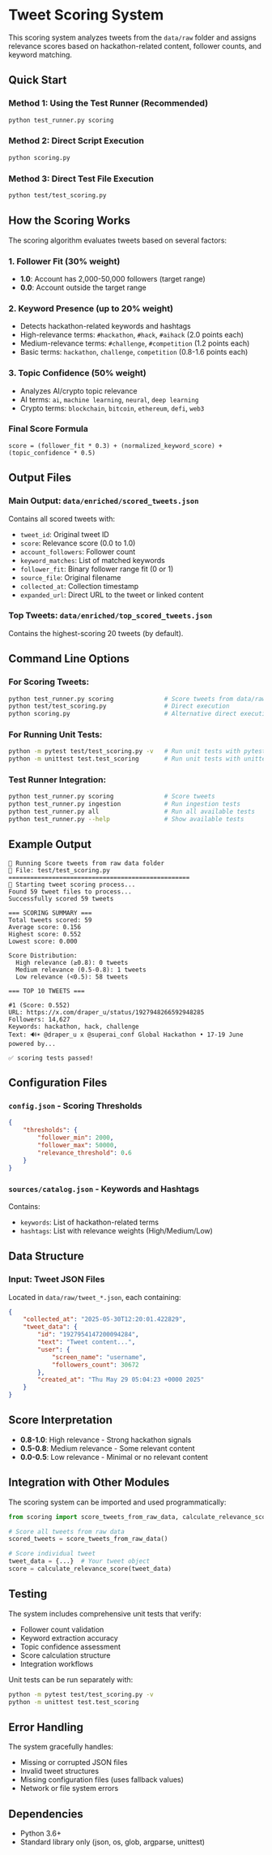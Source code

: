 # Tweet Scoring System

This scoring system analyzes tweets from the `data/raw` folder and assigns relevance scores based on hackathon-related content, follower counts, and keyword matching.

## Quick Start

### Method 1: Using the Test Runner (Recommended)

```bash
python test_runner.py scoring
```

### Method 2: Direct Script Execution

```bash
python scoring.py
```

### Method 3: Direct Test File Execution

```bash
python test/test_scoring.py
```

## How the Scoring Works

The scoring algorithm evaluates tweets based on several factors:

### 1. Follower Fit (30% weight)

-   **1.0**: Account has 2,000-50,000 followers (target range)
-   **0.0**: Account outside the target range

### 2. Keyword Presence (up to 20% weight)

-   Detects hackathon-related keywords and hashtags
-   High-relevance terms: `#hackathon`, `#hack`, `#aihack` (2.0 points each)
-   Medium-relevance terms: `#challenge`, `#competition` (1.2 points each)
-   Basic terms: `hackathon`, `challenge`, `competition` (0.8-1.6 points each)

### 3. Topic Confidence (50% weight)

-   Analyzes AI/crypto topic relevance
-   AI terms: `ai`, `machine learning`, `neural`, `deep learning`
-   Crypto terms: `blockchain`, `bitcoin`, `ethereum`, `defi`, `web3`

### Final Score Formula

```
score = (follower_fit * 0.3) + (normalized_keyword_score) + (topic_confidence * 0.5)
```

## Output Files

### Main Output: `data/enriched/scored_tweets.json`

Contains all scored tweets with:

-   `tweet_id`: Original tweet ID
-   `score`: Relevance score (0.0 to 1.0)
-   `account_followers`: Follower count
-   `keyword_matches`: List of matched keywords
-   `follower_fit`: Binary follower range fit (0 or 1)
-   `source_file`: Original filename
-   `collected_at`: Collection timestamp
-   `expanded_url`: Direct URL to the tweet or linked content

### Top Tweets: `data/enriched/top_scored_tweets.json`

Contains the highest-scoring 20 tweets (by default).

## Command Line Options

### For Scoring Tweets:

```bash
python test_runner.py scoring              # Score tweets from data/raw (recommended)
python test/test_scoring.py                # Direct execution
python scoring.py                          # Alternative direct execution
```

### For Running Unit Tests:

```bash
python -m pytest test/test_scoring.py -v   # Run unit tests with pytest
python -m unittest test.test_scoring       # Run unit tests with unittest
```

### Test Runner Integration:

```bash
python test_runner.py scoring              # Score tweets
python test_runner.py ingestion            # Run ingestion tests
python test_runner.py all                  # Run all available tests
python test_runner.py --help               # Show available tests
```

## Example Output

```
🧪 Running Score tweets from raw data folder
📁 File: test/test_scoring.py
==================================================
🚀 Starting tweet scoring process...
Found 59 tweet files to process...
Successfully scored 59 tweets

=== SCORING SUMMARY ===
Total tweets scored: 59
Average score: 0.156
Highest score: 0.552
Lowest score: 0.000

Score Distribution:
  High relevance (≥0.8): 0 tweets
  Medium relevance (0.5-0.8): 1 tweets
  Low relevance (<0.5): 58 tweets

=== TOP 10 TWEETS ===

#1 (Score: 0.552)
URL: https://x.com/draper_u/status/1927948266592948285
Followers: 14,627
Keywords: hackathon, hack, challenge
Text: 🔊☀ @draper_u x @superai_conf Global Hackathon • 17-19 June powered by...

✅ scoring tests passed!
```

## Configuration Files

### `config.json` - Scoring Thresholds

```json
{
    "thresholds": {
        "follower_min": 2000,
        "follower_max": 50000,
        "relevance_threshold": 0.6
    }
}
```

### `sources/catalog.json` - Keywords and Hashtags

Contains:

-   `keywords`: List of hackathon-related terms
-   `hashtags`: List with relevance weights (High/Medium/Low)

## Data Structure

### Input: Tweet JSON Files

Located in `data/raw/tweet_*.json`, each containing:

```json
{
    "collected_at": "2025-05-30T12:20:01.422829",
    "tweet_data": {
        "id": "1927954147200094284",
        "text": "Tweet content...",
        "user": {
            "screen_name": "username",
            "followers_count": 30672
        },
        "created_at": "Thu May 29 05:04:23 +0000 2025"
    }
}
```

## Score Interpretation

-   **0.8-1.0**: High relevance - Strong hackathon signals
-   **0.5-0.8**: Medium relevance - Some relevant content
-   **0.0-0.5**: Low relevance - Minimal or no relevant content

## Integration with Other Modules

The scoring system can be imported and used programmatically:

```python
from scoring import score_tweets_from_raw_data, calculate_relevance_score

# Score all tweets from raw data
scored_tweets = score_tweets_from_raw_data()

# Score individual tweet
tweet_data = {...}  # Your tweet object
score = calculate_relevance_score(tweet_data)
```

## Testing

The system includes comprehensive unit tests that verify:

-   Follower count validation
-   Keyword extraction accuracy
-   Topic confidence assessment
-   Score calculation structure
-   Integration workflows

Unit tests can be run separately with:

```bash
python -m pytest test/test_scoring.py -v
python -m unittest test.test_scoring
```

## Error Handling

The system gracefully handles:

-   Missing or corrupted JSON files
-   Invalid tweet structures
-   Missing configuration files (uses fallback values)
-   Network or file system errors

## Dependencies

-   Python 3.6+
-   Standard library only (json, os, glob, argparse, unittest)
